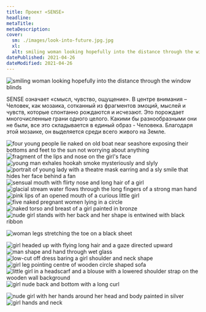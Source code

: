 ```yaml
---
title: Проект «SENSE»
headline: 
metaTitle: 
metaDescription:
cover:
  sm: ./images/look-into-future.jpg.jpg
  xl: 
  alt: smiling woman looking hopefully into the distance through the window blinds
datePublished: 2021-04-26
dateModified: 2021-04-26
---
```


<div class="clearfix">
  <div class="left w-70">
    <img src="./images/look-into-future.jpg" alt="smiling woman looking hopefully into the distance through the window blinds">
  </div>
  <p>
 SENSE означает «смысл, чувство, ощущение». В центре внимания – Человек, как мозаика, сотканный из фрагментов эмоций, мыслей и чувств, которые спонтанно рождаются и исчезают. Это порождает многочисленные грани одного целого. Какими бы разнообразными они не были, все это складывается в единый образ - Человека. Благодаря этой мозаике, он выделяется среди всего живого на Земле.
  </p>
</div>

![four young people lie naked on old boat near seashore exposing their bottoms and feet to the sun not worrying about anything](./images/no-worries-be-happy.jpg)
![fragment of the lips and nose on the girl's face](./images/face-sculpture.jpg)
![young man exhales hookah smoke mysteriously and slyly](./images/mystery-lover.jpg)
![portrait of young lady with a theatre mask earring and a sly smile that hides her face behind a fan](./images/life-is-game.jpg)
![sensual mouth with flirty nose and long hair of a girl](./images/no-more-words.jpg)
![glacial stream water flows through the long fingers of a strong man hand ](./images/through-stream-of-time.jpg)
![pink lips of an opened mouth of a curious little girl](./images/innocence.jpg)
![five naked pregnant women lying in a circle](./images/samsara.jpg)
![naked torso and breast of a girl painted in bronze](./images/body-sculpture.jpg)
![nude girl stands with her back and her shape is entwined with black ribbon](./images/body-gifted.jpg)

<div class="grid-2">
  <div>
    <img src="./images/gracefulness.jpg" alt="woman legs stretching the toe on a black sheet"> 
  </div>
  <div>
  </div>
</div>

![girl headed up with flying long hair and a gaze directed upward](./images/invisible-flight.jpg)
![man shape and hand through wet glass](./images/desire-to-be-heard.jpg)
![low-cut off dress baring a girl shoulder and neck shape](./images/lines.jpg)
![girl leg pointing centre of wooden circle shaped sofa](./images/center-of-universe.jpg)
![little girl in a headscarf and a blouse with a lowered shoulder strap on the wooden wall background](./images/little-woman.jpg)
![girl nude back and bottom with a long curl](./images/signs-of-passion.jpg)

<div class="grid-2">
  <div>
    <img src="./images/captivated-by-thoughts .jpg" alt="nude girl with her hands around her head and body painted in silver"> 
  </div>
  <div>
    <img src="./images/tenderness-in-autumn.jpg" alt="girl hands and neck"> 
  </div>
</div>
